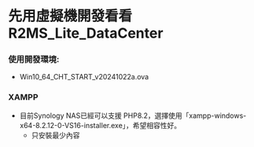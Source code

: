 # 先用虛擬機開發看看 R2MS_Lite_DataCenter

### 使用開發環境:
+ Win10_64_CHT_START_v20241022a.ova

### XAMPP
+ 目前Synology NAS已經可以支援 PHP8.2，選擇使用「xampp-windows-x64-8.2.12-0-VS16-installer.exe」，希望相容性好。
  + 只安裝最少內容
